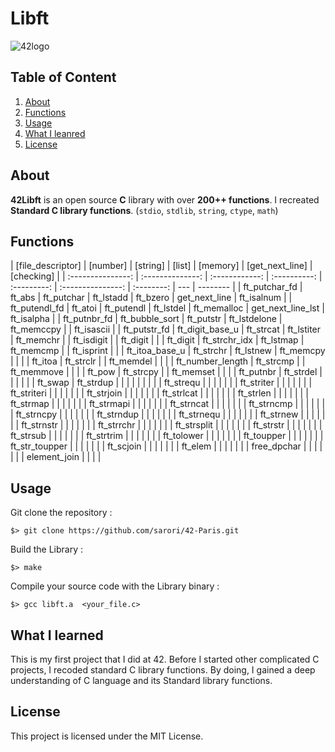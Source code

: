 # Libft

![42logo](https://upload.wikimedia.org/wikipedia/commons/thumb/8/8d/42_Logo.svg/240px-42_Logo.svg.png)

## Table of Content

1. [About](#about-libft)
2. [Functions](#functions)
3. [Usage](#usage)
4. [What I leanred](#whatILeanred)
5. [License](#license)

## About <a name="about-libft"></a>

**42Libft** is an open source **C** library with over **200++ functions**.
I recreated **Standard C library functions**. (`stdio`, `stdlib`, `string`, `ctype`, `math`)

## Functions <a name="functions"></a>

| [file_descriptor] |     [number]     |    [string]    |    [list]    |  [memory]   |  [get_next_line]  | [checking] |
| :---------------: | :--------------: | :------------: | :----------: | :---------: | :---------------: | :--------: | --- | -------- |
|   ft_putchar_fd   |      ft_abs      |   ft_putchar   |  ft_lstadd   |  ft_bzero   |   get_next_line   | ft_isalnum |
|   ft_putendl_fd   |     ft_atoi      |   ft_putendl   |  ft_lstdel   | ft_memalloc | get_next_line_lst | ft_isalpha |
|   ft_putnbr_fd    |  ft_bubble_sort  |   ft_putstr    | ft_lstdelone | ft_memccpy  |                   | ft_isascii |
|   ft_putstr_fd    | ft_digit_base_u  |   ft_strcat    |  ft_lstiter  |  ft_memchr  |                   | ft_isdigit |     | ft_digit |
|                   |     ft_digit     | ft_strchr_idx  |  ft_lstmap   |  ft_memcmp  |                   | ft_isprint |
|                   |  ft_itoa_base_u  |   ft_strchr    |  ft_lstnew   |  ft_memcpy  |                   |
|                   |     ft_itoa      |   ft_strclr    |              |  ft_memdel  |                   |
|                   | ft_number_length |   ft_strcmp    |              | ft_memmove  |                   |
|                   |      ft_pow      |   ft_strcpy    |              |  ft_memset  |                   |
|                   |    ft_putnbr     |   ft_strdel    |              |             |                   |
|                   |     ft_swap      |   ft_strdup    |              |             |                   |            |     |
|                   |                  |   ft_strequ    |              |             |                   |
|                   |                  |   ft_striter   |              |             |                   |
|                   |                  |  ft_striteri   |              |             |                   |
|                   |                  |   ft_strjoin   |              |             |                   |
|                   |                  |   ft_strlcat   |              |             |                   |
|                   |                  |   ft_strlen    |              |             |                   |
|                   |                  |   ft_strmap    |              |             |                   |
|                   |                  |   ft_strmapi   |              |             |                   |
|                   |                  |   ft_strncat   |              |             |                   |
|                   |                  |   ft_strncmp   |              |             |                   |
|                   |                  |   ft_strncpy   |              |             |                   |
|                   |                  |   ft_strndup   |              |             |                   |
|                   |                  |   ft_strnequ   |              |             |                   |
|                   |                  |   ft_strnew    |              |             |                   |
|                   |                  |   ft_strnstr   |              |             |                   |
|                   |                  |   ft_strrchr   |              |             |                   |
|                   |                  |  ft_strsplit   |              |             |                   |
|                   |                  |   ft_strstr    |              |             |                   |
|                   |                  |   ft_strsub    |              |             |                   |
|                   |                  |   ft_strtrim   |              |             |                   |
|                   |                  |   ft_tolower   |              |             |                   |
|                   |                  |   ft_toupper   |              |             |                   |
|                   |                  | ft_str_toupper |              |             |                   |
|                   |                  |   ft_scjoin    |              |             |                   |
|                   |                  |    ft_elem     |              |             |                   |
|                   |                  |  free_dpchar   |              |             |                   |
|                   |                  |  element_join  |              |             |                   |

## Usage <a name="usage"></a>

Git clone the repository :

    $> git clone https://github.com/sarori/42-Paris.git

Build the Library :

    $> make

Compile your source code with the Library binary :

    $> gcc libft.a  <your_file.c>

## What I learned <a name="whatILeanred"></a>

This is my first project that I did at 42. Before I started other complicated C projects, I recoded standard C library functions. By doing, I gained a deep understanding of C language and its Standard library functions.

## License <a name="license"></a>

This project is licensed under the MIT License.

